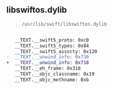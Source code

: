 ## libswiftos.dylib

> `/usr/lib/swift/libswiftos.dylib`

```diff

   __TEXT.__swift5_proto: 0xc0
   __TEXT.__swift5_types: 0x84
   __TEXT.__swift5_assocty: 0x120
-  __TEXT.__unwind_info: 0x730
+  __TEXT.__unwind_info: 0x718
   __TEXT.__eh_frame: 0x318
   __TEXT.__objc_classname: 0x19
   __TEXT.__objc_methname: 0xb

```

